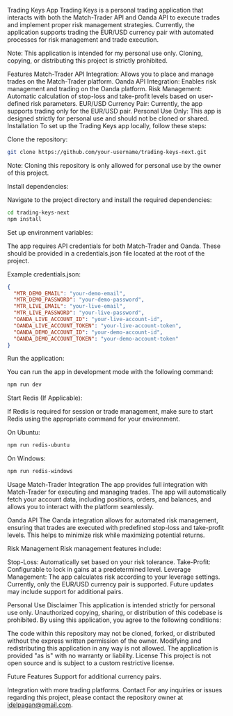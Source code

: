 Trading Keys App
Trading Keys is a personal trading application that interacts with both the Match-Trader API and Oanda API to execute trades and implement proper risk management strategies. Currently, the application supports trading the EUR/USD currency pair with automated processes for risk management and trade execution.

Note: This application is intended for my personal use only. Cloning, copying, or distributing this project is strictly prohibited.

Features
Match-Trader API Integration: Allows you to place and manage trades on the Match-Trader platform.
Oanda API Integration: Enables risk management and trading on the Oanda platform.
Risk Management: Automatic calculation of stop-loss and take-profit levels based on user-defined risk parameters.
EUR/USD Currency Pair: Currently, the app supports trading only for the EUR/USD pair.
Personal Use Only: This app is designed strictly for personal use and should not be cloned or shared.
Installation
To set up the Trading Keys app locally, follow these steps:

Clone the repository:

```bash
git clone https://github.com/your-username/trading-keys-next.git
```
Note: Cloning this repository is only allowed for personal use by the owner of this project.

Install dependencies:

Navigate to the project directory and install the required dependencies:

```bash
cd trading-keys-next
npm install
```
Set up environment variables:

The app requires API credentials for both Match-Trader and Oanda. These should be provided in a credentials.json file located at the root of the project.

Example credentials.json:

```json
{
  "MTR_DEMO_EMAIL": "your-demo-email",
  "MTR_DEMO_PASSWORD": "your-demo-password",
  "MTR_LIVE_EMAIL": "your-live-email",
  "MTR_LIVE_PASSWORD": "your-live-password",
  "OANDA_LIVE_ACCOUNT_ID": "your-live-account-id",
  "OANDA_LIVE_ACCOUNT_TOKEN": "your-live-account-token",
  "OANDA_DEMO_ACCOUNT_ID": "your-demo-account-id",
  "OANDA_DEMO_ACCOUNT_TOKEN": "your-demo-account-token"
}
```
Run the application:

You can run the app in development mode with the following command:

```bash
npm run dev
```
Start Redis (If Applicable):

If Redis is required for session or trade management, make sure to start Redis using the appropriate command for your environment.

On Ubuntu:

```bash
npm run redis-ubuntu
```

On Windows:

```bash
npm run redis-windows
```

Usage
Match-Trader Integration
The app provides full integration with Match-Trader for executing and managing trades. The app will automatically fetch your account data, including positions, orders, and balances, and allows you to interact with the platform seamlessly.

Oanda API
The Oanda integration allows for automated risk management, ensuring that trades are executed with predefined stop-loss and take-profit levels. This helps to minimize risk while maximizing potential returns.

Risk Management
Risk management features include:

Stop-Loss: Automatically set based on your risk tolerance.
Take-Profit: Configurable to lock in gains at a predetermined level.
Leverage Management: The app calculates risk according to your leverage settings.
Currently, only the EUR/USD currency pair is supported. Future updates may include support for additional pairs.

Personal Use Disclaimer
This application is intended strictly for personal use only. Unauthorized copying, sharing, or distribution of this codebase is prohibited. By using this application, you agree to the following conditions:

The code within this repository may not be cloned, forked, or distributed without the express written permission of the owner.
Modifying and redistributing this application in any way is not allowed.
The application is provided "as is" with no warranty or liability.
License
This project is not open source and is subject to a custom restrictive license.

Future Features
Support for additional currency pairs.

Integration with more trading platforms.
Contact
For any inquiries or issues regarding this project, please contact the repository owner at idelpagan@gmail.com.

